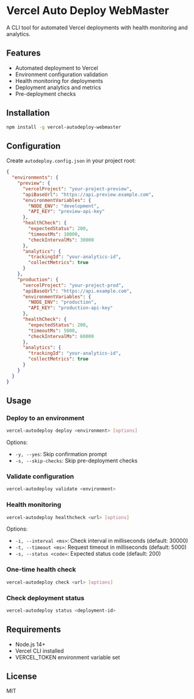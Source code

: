 # Vercel Auto Deploy WebMaster

A CLI tool for automated Vercel deployments with health monitoring and analytics.

## Features

- Automated deployment to Vercel
- Environment configuration validation
- Health monitoring for deployments
- Deployment analytics and metrics
- Pre-deployment checks

## Installation

```bash
npm install -g vercel-autodeploy-webmaster
```

## Configuration

Create `autodeploy.config.json` in your project root:

```json
{
  "environments": {
    "preview": {
      "vercelProject": "your-project-preview",
      "apiBaseUrl": "https://api.preview.example.com",
      "environmentVariables": {
        "NODE_ENV": "development",
        "API_KEY": "preview-api-key"
      },
      "healthCheck": {
        "expectedStatus": 200,
        "timeoutMs": 10000,
        "checkIntervalMs": 30000
      },
      "analytics": {
        "trackingId": "your-analytics-id",
        "collectMetrics": true
      }
    },
    "production": {
      "vercelProject": "your-project-prod",
      "apiBaseUrl": "https://api.example.com",
      "environmentVariables": {
        "NODE_ENV": "production",
        "API_KEY": "production-api-key"
      },
      "healthCheck": {
        "expectedStatus": 200,
        "timeoutMs": 5000,
        "checkIntervalMs": 60000
      },
      "analytics": {
        "trackingId": "your-analytics-id",
        "collectMetrics": true
      }
    }
  }
}
```

## Usage

### Deploy to an environment
```bash
vercel-autodeploy deploy <environment> [options]
```

Options:
- `-y, --yes`: Skip confirmation prompt
- `-s, --skip-checks`: Skip pre-deployment checks

### Validate configuration
```bash
vercel-autodeploy validate <environment>
```

### Health monitoring
```bash
vercel-autodeploy healthcheck <url> [options]
```

Options:
- `-i, --interval <ms>`: Check interval in milliseconds (default: 30000)
- `-t, --timeout <ms>`: Request timeout in milliseconds (default: 5000)
- `-s, --status <code>`: Expected status code (default: 200)

### One-time health check
```bash
vercel-autodeploy check <url> [options]
```

### Check deployment status
```bash
vercel-autodeploy status <deployment-id>
```

## Requirements

- Node.js 14+
- Vercel CLI installed
- VERCEL_TOKEN environment variable set

## License

MIT